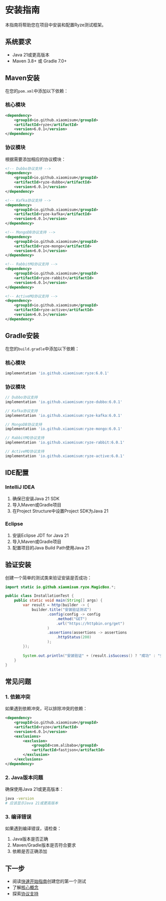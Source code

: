 # 安装指南

本指南将帮助您在项目中安装和配置Ryze测试框架。

## 系统要求

- Java 21或更高版本
- Maven 3.8+ 或 Gradle 7.0+

## Maven安装

在您的`pom.xml`中添加以下依赖：

### 核心模块

```xml
<dependency>
    <groupId>io.github.xiaomisum</groupId>
    <artifactId>ryze</artifactId>
    <version>6.0.1</version>
</dependency>
```

### 协议模块

根据需要添加相应的协议模块：

```xml
<!-- Dubbo协议支持 -->
<dependency>
    <groupId>io.github.xiaomisum</groupId>
    <artifactId>ryze-dubbo</artifactId>
    <version>6.0.1</version>
</dependency>

<!-- Kafka协议支持 -->
<dependency>
    <groupId>io.github.xiaomisum</groupId>
    <artifactId>ryze-kafka</artifactId>
    <version>6.0.1</version>
</dependency>

<!-- MongoDB协议支持 -->
<dependency>
    <groupId>io.github.xiaomisum</groupId>
    <artifactId>ryze-mongo</artifactId>
    <version>6.0.1</version>
</dependency>

<!-- RabbitMQ协议支持 -->
<dependency>
    <groupId>io.github.xiaomisum</groupId>
    <artifactId>ryze-rabbit</artifactId>
    <version>6.0.1</version>
</dependency>

<!-- ActiveMQ协议支持 -->
<dependency>
    <groupId>io.github.xiaomisum</groupId>
    <artifactId>ryze-active</artifactId>
    <version>6.0.1</version>
</dependency>
```

## Gradle安装

在您的`build.gradle`中添加以下依赖：

### 核心模块

```gradle
implementation 'io.github.xiaomisum:ryze:6.0.1'
```

### 协议模块

```gradle
// Dubbo协议支持
implementation 'io.github.xiaomisum:ryze-dubbo:6.0.1'

// Kafka协议支持
implementation 'io.github.xiaomisum:ryze-kafka:6.0.1'

// MongoDB协议支持
implementation 'io.github.xiaomisum:ryze-mongo:6.0.1'

// RabbitMQ协议支持
implementation 'io.github.xiaomisum:ryze-rabbit:6.0.1'

// ActiveMQ协议支持
implementation 'io.github.xiaomisum:ryze-active:6.0.1'
```

## IDE配置

### IntelliJ IDEA

1. 确保已安装Java 21 SDK
2. 导入Maven或Gradle项目
3. 在Project Structure中设置Project SDK为Java 21

### Eclipse

1. 安装Eclipse JDT for Java 21
2. 导入Maven或Gradle项目
3. 配置项目的Java Build Path使用Java 21

## 验证安装

创建一个简单的测试类来验证安装是否成功：

```java
import static io.github.xiaomisum.ryze.MagicBox.*;

public class InstallationTest {
    public static void main(String[] args) {
        var result = http(builder -> {
            builder.title("安装验证测试")
                   .config(config -> config
                       .method("GET")
                       .url("https://httpbin.org/get")
                   )
                   .assertions(assertions -> assertions
                       .httpStatus(200)
                   );
        });
        
        System.out.println("安装验证" + (result.isSuccess() ? "成功" : "失败"));
    }
}
```

## 常见问题

### 1. 依赖冲突

如果遇到依赖冲突，可以排除冲突的依赖：

```xml
<dependency>
    <groupId>io.github.xiaomisum</groupId>
    <artifactId>ryze</artifactId>
    <version>6.0.1</version>
    <exclusions>
        <exclusion>
            <groupId>com.alibaba</groupId>
            <artifactId>fastjson</artifactId>
        </exclusion>
    </exclusions>
</dependency>
```

### 2. Java版本问题

确保使用Java 21或更高版本：

```bash
java -version
# 应该显示Java 21或更高版本
```

### 3. 编译错误

如果遇到编译错误，请检查：

1. Java版本是否正确
2. Maven/Gradle版本是否符合要求
3. 依赖是否正确添加

## 下一步

- 阅读[快速开始指南](./quick-start.md)创建您的第一个测试
- 了解[核心概念](./concepts/test-suite.md)
- 探索[协议支持](./protocols/http.md)